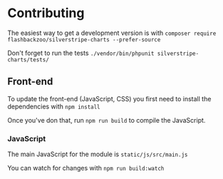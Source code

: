 # Contributing

The easiest way to get a development version is with `composer require flashbackzoo/silverstripe-charts --prefer-source`

Don't forget to run the tests `./vendor/bin/phpunit silverstripe-charts/tests/`

## Front-end

To update the front-end (JavaScript, CSS) you first need to install the dependencies with `npm install`

Once you've don that, run `npm run build` to compile the JavaScript.

### JavaScript

The main JavaScript for the module is `static/js/src/main.js`

You can watch for changes with `npm run build:watch`
